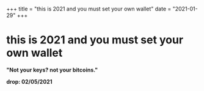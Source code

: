 +++
title = "this is 2021 and you must set your own wallet"
date = "2021-01-29"
+++



# this is 2021 and you must set your own wallet

**"Not your keys? not your bitcoins."**

**drop: 02/05/2021**